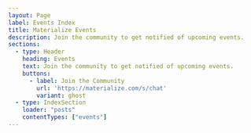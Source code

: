```yaml
---
layout: Page
label: Events Index
title: Materialize Events
description: Join the community to get notified of upcoming events.
sections:
  - type: Header
    heading: Events
    text: Join the community to get notified of upcoming events.
    buttons:
      - label: Join the Community
        url: 'https://materialize.com/s/chat'
        variant: ghost
  - type: IndexSection
    loader: "posts"
    contentTypes: ["events"]
---
```

